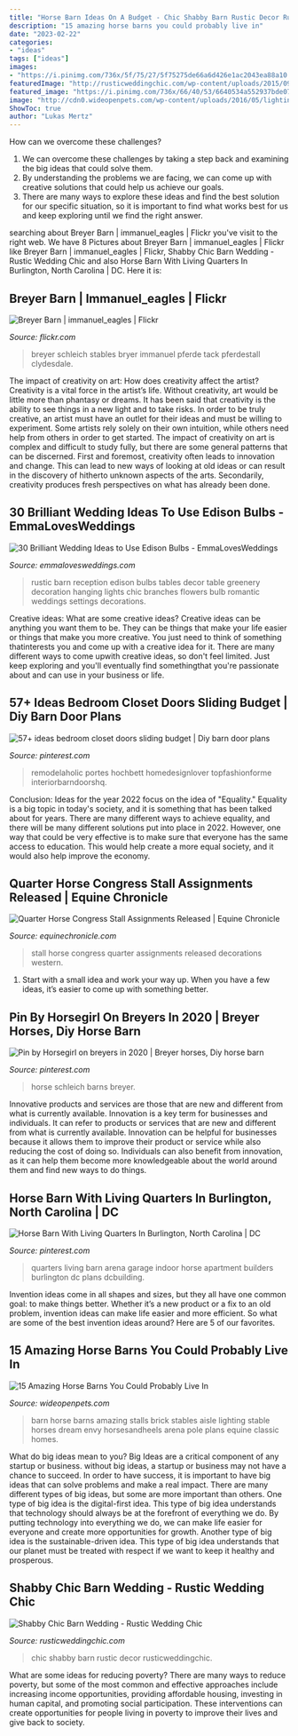 ```yaml
---
title: "Horse Barn Ideas On A Budget - Chic Shabby Barn Rustic Decor Rusticweddingchic"
description: "15 amazing horse barns you could probably live in"
date: "2023-02-22"
categories:
- "ideas"
tags: ["ideas"]
images:
- "https://i.pinimg.com/736x/5f/75/27/5f75275de66a6d426e1ac2043ea88a10.jpg"
featuredImage: "http://rusticweddingchic.com/wp-content/uploads/2015/09/Jetton_Phelps_Tracy_Burch_Photography_Phelps49of130_low.jpg"
featured_image: "https://i.pinimg.com/736x/66/40/53/6640534a552937bde0751c57d216b305--barn-with-living-quarters-indoor-arena.jpg"
image: "http://cdn0.wideopenpets.com/wp-content/uploads/2016/05/lighting.jpg"
ShowToc: true
author: "Lukas Mertz"
---
```



How can we overcome these challenges?
1. We can overcome these challenges by taking a step back and examining the big ideas that could solve them.
2. By understanding the problems we are facing, we can come up with creative solutions that could help us achieve our goals.
3. There are many ways to explore these ideas and find the best solution for our specific situation, so it is important to find what works best for us and keep exploring until we find the right answer.

	

		
searching about Breyer Barn | immanuel_eagles | Flickr you've visit to the right web. We have 8 Pictures about Breyer Barn | immanuel_eagles | Flickr like Breyer Barn | immanuel_eagles | Flickr, Shabby Chic Barn Wedding - Rustic Wedding Chic and also Horse Barn With Living Quarters In Burlington, North Carolina | DC. Here it is:
		
    
## Breyer Barn | Immanuel_eagles | Flickr

<img loading=lazy src="https://c2.staticflickr.com/2/1186/1389293200_545a523959_b.jpg" onerror="this.onerror=null;this.src='https://tse3.mm.bing.net/th?id=OIP.j-XDEyd_b_y5oog1m94DGgHaFj&amp;pid=15.1';" alt="Breyer Barn | immanuel_eagles | Flickr">

_Source: flickr.com_

>breyer schleich stables bryer immanuel pferde tack pferdestall clydesdale. 

	

The impact of creativity on art: How does creativity affect the artist?
Creativity is a vital force in the artist’s life. Without creativity, art would be little more than phantasy or dreams. It has been said that creativity is the ability to see things in a new light and to take risks. In order to be truly creative, an artist must have an outlet for their ideas and must be willing to experiment. Some artists rely solely on their own intuition, while others need help from others in order to get started. The impact of creativity on art is complex and difficult to study fully, but there are some general patterns that can be discerned. First and foremost, creativity often leads to innovation and change. This can lead to new ways of looking at old ideas or can result in the discovery of hitherto unknown aspects of the arts. Secondarily, creativity produces fresh perspectives on what has already been done.

    
## 30 Brilliant Wedding Ideas To Use Edison Bulbs - EmmaLovesWeddings

<img loading=lazy src="https://emmalovesweddings.com/wp-content/uploads/2017/10/chic-rustic-wedding-reception-ideas-with-greenery-and-edison-bulbs.jpg" onerror="this.onerror=null;this.src='https://tse4.mm.bing.net/th?id=OIP.ySuQRmLdPg0GETHehNx_swHaLH&amp;pid=15.1';" alt="30 Brilliant Wedding Ideas to Use Edison Bulbs - EmmaLovesWeddings">

_Source: emmalovesweddings.com_

>rustic barn reception edison bulbs tables decor table greenery decoration hanging lights chic branches flowers bulb romantic weddings settings decorations. 

	

Creative ideas: What are some creative ideas?
Creative ideas can be anything you want them to be. They can be things that make your life easier or things that make you more creative. You just need to think of something thatinterests you and come up with a creative idea for it. There are many different ways to come upwith creative ideas, so don't feel limited. Just keep exploring and you'll eventually find somethingthat you're passionate about and can use in your business or life.

    
## 57+ Ideas Bedroom Closet Doors Sliding Budget | Diy Barn Door Plans

<img loading=lazy src="https://i.pinimg.com/736x/5f/75/27/5f75275de66a6d426e1ac2043ea88a10.jpg" onerror="this.onerror=null;this.src='https://tse1.mm.bing.net/th?id=OIP.kon9ZaIm_hUxi3rlYZBHYAAAAA&amp;pid=15.1';" alt="57+ ideas bedroom closet doors sliding budget | Diy barn door plans">

_Source: pinterest.com_

>remodelaholic portes hochbett homedesignlover topfashionforme interiorbarndoorshq. 

	

Conclusion:
Ideas for the year 2022 focus on the idea of "Equality." Equality is a big topic in today's society, and it is something that has been talked about for years. There are many different ways to achieve equality, and there will be many different solutions put into place in 2022. However, one way that could be very effective is to make sure that everyone has the same access to education. This would help create a more equal society, and it would also help improve the economy.

    
## Quarter Horse Congress Stall Assignments Released | Equine Chronicle

<img loading=lazy src="http://www.equinechronicle.com/wp-content/uploads/2014/09/IMG_8700.jpg" onerror="this.onerror=null;this.src='https://tse3.mm.bing.net/th?id=OIP.MpDKZc74zahaqpZZAXoRKAHaE7&amp;pid=15.1';" alt="Quarter Horse Congress Stall Assignments Released | Equine Chronicle">

_Source: equinechronicle.com_

>stall horse congress quarter assignments released decorations western. 

	

1. Start with a small idea and work your way up. When you have a few ideas, it’s easier to come up with something better.

    
## Pin By Horsegirl On Breyers In 2020 | Breyer Horses, Diy Horse Barn

<img loading=lazy src="https://i.pinimg.com/736x/a6/17/9b/a6179bbbe6cbe38f517bf78672ea1f91.jpg" onerror="this.onerror=null;this.src='https://tse4.mm.bing.net/th?id=OIP.LjuPVBI9g-Nn00-oyr-WjAHaE4&amp;pid=15.1';" alt="Pin by Horsegirl on breyers in 2020 | Breyer horses, Diy horse barn">

_Source: pinterest.com_

>horse schleich barns breyer. 

	

Innovative products and services are those that are new and different from what is currently available.
Innovation is a key term for businesses and individuals. It can refer to products or services that are new and different from what is currently available. Innovation can be helpful for businesses because it allows them to improve their product or service while also reducing the cost of doing so. Individuals can also benefit from innovation, as it can help them become more knowledgeable about the world around them and find new ways to do things.

    
## Horse Barn With Living Quarters In Burlington, North Carolina | DC

<img loading=lazy src="https://i.pinimg.com/736x/66/40/53/6640534a552937bde0751c57d216b305--barn-with-living-quarters-indoor-arena.jpg" onerror="this.onerror=null;this.src='https://tse4.mm.bing.net/th?id=OIP.loruwHpXJfJ0GLXoFBdSLAHaE7&amp;pid=15.1';" alt="Horse Barn With Living Quarters In Burlington, North Carolina | DC">

_Source: pinterest.com_

>quarters living barn arena garage indoor horse apartment builders burlington dc plans dcbuilding. 

	

Invention ideas come in all shapes and sizes, but they all have one common goal: to make things better. Whether it’s a new product or a fix to an old problem, invention ideas can make life easier and more efficient. So what are some of the best invention ideas around? Here are 5 of our favorites.

    
## 15 Amazing Horse Barns You Could Probably Live In

<img loading=lazy src="http://cdn0.wideopenpets.com/wp-content/uploads/2016/05/lighting.jpg" onerror="this.onerror=null;this.src='https://tse2.mm.bing.net/th?id=OIP.5K2J0a33zf-J-iFkRISpNwHaJ4&amp;pid=15.1';" alt="15 Amazing Horse Barns You Could Probably Live In">

_Source: wideopenpets.com_

>barn horse barns amazing stalls brick stables aisle lighting stable horses dream envy horsesandheels arena pole plans equine classic homes. 

	

What do big ideas mean to you?
Big Ideas are a critical component of any startup or business. without big ideas, a startup or business may not have a chance to succeed. In order to have success, it is important to have big ideas that can solve problems and make a real impact. There are many different types of big ideas, but some are more important than others.
One type of big idea is the digital-first idea. This type of big idea understands that technology should always be at the forefront of everything we do. By putting technology into everything we do, we can make life easier for everyone and create more opportunities for growth. Another type of big idea is the sustainable-driven idea. This type of big idea understands that our planet must be treated with respect if we want to keep it healthy and prosperous.

    
## Shabby Chic Barn Wedding - Rustic Wedding Chic

<img loading=lazy src="http://rusticweddingchic.com/wp-content/uploads/2015/09/Jetton_Phelps_Tracy_Burch_Photography_Phelps49of130_low.jpg" onerror="this.onerror=null;this.src='https://tse3.mm.bing.net/th?id=OIP.NJjjkArcFbKwV2nI2hLUgwHaLH&amp;pid=15.1';" alt="Shabby Chic Barn Wedding - Rustic Wedding Chic">

_Source: rusticweddingchic.com_

>chic shabby barn rustic decor rusticweddingchic. 

	

What are some ideas for reducing poverty?
There are many ways to reduce poverty, but some of the most common and effective approaches include increasing income opportunities, providing affordable housing, investing in human capital, and promoting social participation. These interventions can create opportunities for people living in poverty to improve their lives and give back to society.

